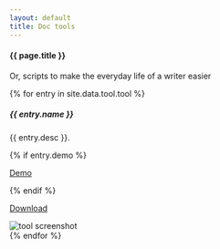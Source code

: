 ```yaml
---
layout: default
title: Doc tools
---
```

#### {{ page.title }}

<p>Or, scripts to make the everyday life of a writer easier</p>

{% for entry in site.data.tool.tool %}
<div class="container mt-3">
  <div class="card bg-light text-dark p-3">
    <div class="card-body hoveff">
	  <div class="row">
      <div class="col-sm-8">
      <h5>{{ entry.name }} </h5>
      <p class="lead">{{ entry.desc }}.</p>
	  {% if entry.demo %}<p class="mt-2"><a href="{{ entry.demo }}" class="btn btn-success" target="_blank">Demo</a></p>{% endif %}
	  <p class="mt-2"><a href="{{ entry.code }}" class="btn btn-success" target="_blank">Download</a></p>
	  </div><!-- col-sm-8 -->
	  <div class="col-sm-4">
	  <img src="{{ entry.picture }}" alt="tool screenshot" class="mr-3 mt-3 rounded img-fluid img-thumbnail">
	  </div><!-- col-sm-4 -->
      </div><!-- row -->
    </div><!-- card-body  -->
  </div><!-- card -->
</div><!-- container mt-3 -->
{% endfor %}



